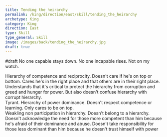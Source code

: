 ```yaml
---
title: Tending the heirarchy
permalink: /king/direction/east/skill/tending_the_heirarchy
archetype: King
category: King
direction: East
type: Skill
type_general: Skill
image: /images/back/tending_the_heirarchy.jpg
draft: true
---
```

#draft No one capable stays down. No one incapable rises. Not on my watch.   
  
Hierarchy of competence and reciprocity. Doesn't care if he's on top or bottom. Cares he's in the right place and that others are in their right place. Understands that it's critical to protect the hierarchy from corruption and greed and hunger for power. But also doesn't confuse hierarchy with corrupt hierarchy.   
Tyrant. Hierarchy of power dominance. Doesn't respect competence or learning. Only cares to be on top.   
Weakling non participation in hierarchy. Doesn't belong to a hierarchy. Doesn't acknowledge the need for those more competent than him because he's afraid of their dominance and abuse. Doesn't take responsibility for those less dominant than him because he doesn't trust himself with power 
